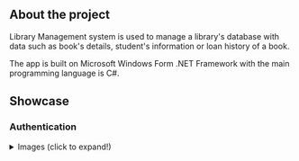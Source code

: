 ## About the project

Library Management system is used to manage a library's database with data such as book's details, student's information or loan history of a book.

The app is built on Microsoft Windows Form .NET Framework with the main programming language is C#.

## Showcase

### Authentication

<details>
    <summary>Images (click to expand!)</summary>

    ![Login](Images/Login.png "Login")
    ![Sign Up](Images/SignUp.png "Sign up")

</details>
